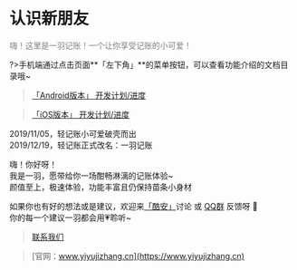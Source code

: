 # 认识新朋友

<font color=gray>嗨！这里是一羽记账！一个让你享受记账的小可爱！</font>

?>手机端通过点击页面**「左下角」**的菜单按钮，可以查看功能介绍的文档目录哦~

>[「Android版本」 开发计划/进度](https://trello.com/b/R0SM2I6W/%E4%B8%80%E7%BE%BD%E8%AE%B0%E8%B4%A6-android)

>[「iOS版本」 开发计划/进度](https://trello.com/b/R0SM2I6W/%E4%B8%80%E7%BE%BD%E8%AE%B0%E8%B4%A6-ios)

2019/11/05，轻记账小可爱破壳而出<br>2019/12/19，轻记账正式改名：一羽记账 

嗨！你好呀！<br>我是一羽，愿带给你一场酣畅淋漓的记账体验~<br>颜值至上，极速体验，功能丰富且仍保持苗条小身材

如果你也有好的想法或是建议，欢迎来[「酷安」](https://www.coolapk.com/apk/kylec.me.lightbookkeeping)讨论 或 [QQ群](doc/other/contact.md) 反馈呀 👏 <br>你的每一个建议一羽都会用💗聆听~

> [联系我们](/doc/other/contact.md)

> [官网：www.yiyujizhang.cn](https://www.yiyujizhang.cn)
